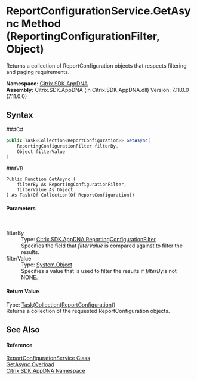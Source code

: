 # ReportConfigurationService.GetAsync Method (ReportingConfigurationFilter, Object)
 

Returns a collection of ReportConfiguration objects that respects filtering and paging requirements.

**Namespace:**&nbsp;<a href="N_Citrix_SDK_AppDNA">Citrix.SDK.AppDNA</a><br />**Assembly:**&nbsp;Citrix.SDK.AppDNA (in Citrix.SDK.AppDNA.dll) Version: 7.11.0.0 (7.11.0.0)

## Syntax

###C#
```csharp
public Task<Collection<ReportConfiguration>> GetAsync(
	ReportingConfigurationFilter filterBy,
	Object filterValue
)
```

###VB
```vbnet
Public Function GetAsync ( 
	filterBy As ReportingConfigurationFilter,
	filterValue As Object
) As Task(Of Collection(Of ReportConfiguration))
```


#### Parameters
&nbsp;<dl><dt>filterBy</dt><dd>Type: <a href="T_Citrix_SDK_AppDNA_ReportingConfigurationFilter">Citrix.SDK.AppDNA.ReportingConfigurationFilter</a><br />Specifies the field that *filterValue* is compared against to filter the results.</dd><dt>filterValue</dt><dd>Type: <a href="http://msdn2.microsoft.com/en-us/library/e5kfa45b" target="_blank">System.Object</a><br />Specifies a value that is used to filter the results if *filterBy*is not NONE.</dd></dl>

#### Return Value
Type: <a href="http://msdn2.microsoft.com/en-us/library/dd321424" target="_blank">Task</a>(<a href="http://msdn2.microsoft.com/en-us/library/ms132397" target="_blank">Collection</a>(<a href="T_Citrix_SDK_AppDNA_ReportConfiguration">ReportConfiguration</a>))<br />Returns a collection of the requested ReportConfiguration objects.

## See Also


#### Reference
<a href="T_Citrix_SDK_AppDNA_ReportConfigurationService">ReportConfigurationService Class</a><br /><a href="Overload_Citrix_SDK_AppDNA_ReportConfigurationService_GetAsync">GetAsync Overload</a><br /><a href="N_Citrix_SDK_AppDNA">Citrix.SDK.AppDNA Namespace</a><br />